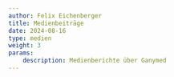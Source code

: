 ```yaml
---
author: Felix Eichenberger
title: Medienbeiträge
date: 2024-08-16
type: medien
weight: 3
params:
    description: Medienberichte über Ganymed
---
```


